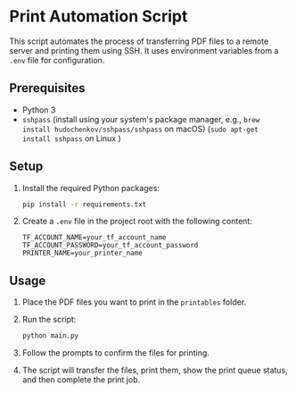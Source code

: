 # Print Automation Script

This script automates the process of transferring PDF files to a remote server and printing them using SSH. It uses environment variables from a `.env` file for configuration.

## Prerequisites

- Python 3
- `sshpass` (install using your system's package manager, e.g., `brew install hudochenkov/sshpass/sshpass` on macOS) (`sudo apt-get install sshpass` on Linux
)

## Setup

1. Install the required Python packages:

    ```bash
    pip install -r requirements.txt
    ```

2. Create a `.env` file in the project root with the following content:

    ```plaintext
    TF_ACCOUNT_NAME=your_tf_account_name
    TF_ACCOUNT_PASSWORD=your_tf_account_password
    PRINTER_NAME=your_printer_name
    ```

## Usage

1. Place the PDF files you want to print in the `printables` folder.

2. Run the script:

    ```bash
    python main.py
    ```

3. Follow the prompts to confirm the files for printing.

4. The script will transfer the files, print them, show the print queue status, and then complete the print job.

